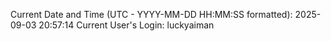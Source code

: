 Current Date and Time (UTC - YYYY-MM-DD HH:MM:SS formatted): 2025-09-03 20:57:14
Current User's Login: luckyaiman
